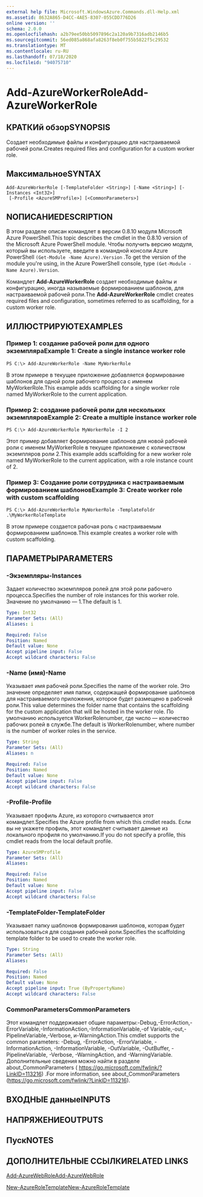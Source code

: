```yaml
---
external help file: Microsoft.WindowsAzure.Commands.dll-Help.xml
ms.assetid: 8632A865-D4CC-4AE5-8307-055CDD776D26
online version: ''
schema: 2.0.0
ms.openlocfilehash: a2b79ee50bb5097896c2a120a9b7316adb2146b5
ms.sourcegitcommit: 56ed085a868afa8263f8eb0f755b5822f5c29532
ms.translationtype: MT
ms.contentlocale: ru-RU
ms.lasthandoff: 07/18/2020
ms.locfileid: "94075710"
---
```

# <span data-ttu-id="cd788-101">Add-AzureWorkerRole</span><span class="sxs-lookup"><span data-stu-id="cd788-101">Add-AzureWorkerRole</span></span>

## <span data-ttu-id="cd788-102">КРАТКИй обзор</span><span class="sxs-lookup"><span data-stu-id="cd788-102">SYNOPSIS</span></span>
<span data-ttu-id="cd788-103">Создает необходимые файлы и конфигурацию для настраиваемой рабочей роли.</span><span class="sxs-lookup"><span data-stu-id="cd788-103">Creates required files and configuration for a custom worker role.</span></span>

## <span data-ttu-id="cd788-104">Максимальное</span><span class="sxs-lookup"><span data-stu-id="cd788-104">SYNTAX</span></span>

```
Add-AzureWorkerRole [-TemplateFolder <String>] [-Name <String>] [-Instances <Int32>]
 [-Profile <AzureSMProfile>] [<CommonParameters>]
```

## <span data-ttu-id="cd788-105">NОПИСАНИЕ</span><span class="sxs-lookup"><span data-stu-id="cd788-105">DESCRIPTION</span></span>
<span data-ttu-id="cd788-106">В этом разделе описан командлет в версии 0.8.10 модуля Microsoft Azure PowerShell.</span><span class="sxs-lookup"><span data-stu-id="cd788-106">This topic describes the cmdlet in the 0.8.10 version of the Microsoft Azure PowerShell module.</span></span>
<span data-ttu-id="cd788-107">Чтобы получить версию модуля, который вы используете, введите в командной консоли Azure PowerShell `(Get-Module -Name Azure).Version` .</span><span class="sxs-lookup"><span data-stu-id="cd788-107">To get the version of the module you're using, in the Azure PowerShell console, type `(Get-Module -Name Azure).Version`.</span></span>

<span data-ttu-id="cd788-108">Командлет **Add-AzureWorkerRole** создает необходимые файлы и конфигурацию, иногда называемые формированием шаблонов, для настраиваемой рабочей роли.</span><span class="sxs-lookup"><span data-stu-id="cd788-108">The **Add-AzureWorkerRole** cmdlet creates required files and configuration, sometimes referred to as scaffolding, for a custom worker role.</span></span>

## <span data-ttu-id="cd788-109">ИЛЛЮСТРИРУЮТ</span><span class="sxs-lookup"><span data-stu-id="cd788-109">EXAMPLES</span></span>

### <span data-ttu-id="cd788-110">Пример 1: создание рабочей роли для одного экземпляра</span><span class="sxs-lookup"><span data-stu-id="cd788-110">Example 1: Create a single instance worker role</span></span>
```
PS C:\> Add-AzureWorkerRole -Name MyWorkerRole
```

<span data-ttu-id="cd788-111">В этом примере в текущее приложение добавляется формирование шаблонов для одной роли рабочего процесса с именем MyWorkerRole.</span><span class="sxs-lookup"><span data-stu-id="cd788-111">This example adds scaffolding for a single worker role named MyWorkerRole to the current application.</span></span>

### <span data-ttu-id="cd788-112">Пример 2: создание рабочей роли для нескольких экземпляров</span><span class="sxs-lookup"><span data-stu-id="cd788-112">Example 2: Create a multiple instance worker role</span></span>
```
PS C:\> Add-AzureWorkerRole MyWorkerRole -I 2
```

<span data-ttu-id="cd788-113">Этот пример добавляет формирование шаблонов для новой рабочей роли с именем MyWorkerRole в текущее приложение с количеством экземпляров роли 2.</span><span class="sxs-lookup"><span data-stu-id="cd788-113">This example adds scaffolding for a new worker role named MyWorkerRole to the current application, with a role instance count of 2.</span></span>

### <span data-ttu-id="cd788-114">Пример 3: Создание роли сотрудника с настраиваемым формированием шаблонов</span><span class="sxs-lookup"><span data-stu-id="cd788-114">Example 3: Create worker role with custom scaffolding</span></span>
```
PS C:\> Add-AzureWorkerRole MyWorkerRole -TemplateFoldr .\MyWorkerRoleTemplate
```

<span data-ttu-id="cd788-115">В этом примере создается рабочая роль с настраиваемым формированием шаблонов.</span><span class="sxs-lookup"><span data-stu-id="cd788-115">This example creates a worker role with custom scaffolding.</span></span>

## <span data-ttu-id="cd788-116">ПАРАМЕТРЫ</span><span class="sxs-lookup"><span data-stu-id="cd788-116">PARAMETERS</span></span>

### <span data-ttu-id="cd788-117">-Экземпляры</span><span class="sxs-lookup"><span data-stu-id="cd788-117">-Instances</span></span>
<span data-ttu-id="cd788-118">Задает количество экземпляров ролей для этой роли рабочего процесса.</span><span class="sxs-lookup"><span data-stu-id="cd788-118">Specifies the number of role instances for this worker role.</span></span>
<span data-ttu-id="cd788-119">Значение по умолчанию — 1.</span><span class="sxs-lookup"><span data-stu-id="cd788-119">The default is 1.</span></span>

```yaml
Type: Int32
Parameter Sets: (All)
Aliases: i

Required: False
Position: Named
Default value: None
Accept pipeline input: False
Accept wildcard characters: False
```

### <span data-ttu-id="cd788-120">-Name (имя)</span><span class="sxs-lookup"><span data-stu-id="cd788-120">-Name</span></span>
<span data-ttu-id="cd788-121">Указывает имя рабочей роли.</span><span class="sxs-lookup"><span data-stu-id="cd788-121">Specifies the name of the worker role.</span></span>
<span data-ttu-id="cd788-122">Это значение определяет имя папки, содержащей формирование шаблонов для настраиваемого приложения, которое будет размещено в рабочей роли.</span><span class="sxs-lookup"><span data-stu-id="cd788-122">This value determines the folder name that contains the scaffolding for the custom application that will be hosted in the worker role.</span></span>
<span data-ttu-id="cd788-123">По умолчанию используется WorkerRolenumber, где число — количество рабочих ролей в службе.</span><span class="sxs-lookup"><span data-stu-id="cd788-123">The default is WorkerRolenumber, where number is the number of worker roles in the service.</span></span>

```yaml
Type: String
Parameter Sets: (All)
Aliases: n

Required: False
Position: Named
Default value: None
Accept pipeline input: False
Accept wildcard characters: False
```

### <span data-ttu-id="cd788-124">-Profile</span><span class="sxs-lookup"><span data-stu-id="cd788-124">-Profile</span></span>
<span data-ttu-id="cd788-125">Указывает профиль Azure, из которого считывается этот командлет.</span><span class="sxs-lookup"><span data-stu-id="cd788-125">Specifies the Azure profile from which this cmdlet reads.</span></span>
<span data-ttu-id="cd788-126">Если вы не укажете профиль, этот командлет считывает данные из локального профиля по умолчанию.</span><span class="sxs-lookup"><span data-stu-id="cd788-126">If you do not specify a profile, this cmdlet reads from the local default profile.</span></span>

```yaml
Type: AzureSMProfile
Parameter Sets: (All)
Aliases: 

Required: False
Position: Named
Default value: None
Accept pipeline input: False
Accept wildcard characters: False
```

### <span data-ttu-id="cd788-127">-TemplateFolder</span><span class="sxs-lookup"><span data-stu-id="cd788-127">-TemplateFolder</span></span>
<span data-ttu-id="cd788-128">Указывает папку шаблонов формирования шаблонов, которая будет использоваться для создания рабочей роли.</span><span class="sxs-lookup"><span data-stu-id="cd788-128">Specifies the scaffolding template folder to be used to create the worker role.</span></span>

```yaml
Type: String
Parameter Sets: (All)
Aliases: 

Required: False
Position: Named
Default value: None
Accept pipeline input: True (ByPropertyName)
Accept wildcard characters: False
```

### <span data-ttu-id="cd788-129">CommonParameters</span><span class="sxs-lookup"><span data-stu-id="cd788-129">CommonParameters</span></span>
<span data-ttu-id="cd788-130">Этот командлет поддерживает общие параметры:-Debug,-ErrorAction,-ErrorVariable,-InformationAction,-InformationVariable,-of Variable,-out,-PipelineVariable,-Verbose, и-WarningAction.</span><span class="sxs-lookup"><span data-stu-id="cd788-130">This cmdlet supports the common parameters: -Debug, -ErrorAction, -ErrorVariable, -InformationAction, -InformationVariable, -OutVariable, -OutBuffer, -PipelineVariable, -Verbose, -WarningAction, and -WarningVariable.</span></span> <span data-ttu-id="cd788-131">Дополнительные сведения можно найти в разделе about_CommonParameters ( https://go.microsoft.com/fwlink/?LinkID=113216) .</span><span class="sxs-lookup"><span data-stu-id="cd788-131">For more information, see about_CommonParameters (https://go.microsoft.com/fwlink/?LinkID=113216).</span></span>

## <span data-ttu-id="cd788-132">ВХОДНЫЕ данные</span><span class="sxs-lookup"><span data-stu-id="cd788-132">INPUTS</span></span>

## <span data-ttu-id="cd788-133">НАПРЯЖЕНИЕ</span><span class="sxs-lookup"><span data-stu-id="cd788-133">OUTPUTS</span></span>

## <span data-ttu-id="cd788-134">Пуск</span><span class="sxs-lookup"><span data-stu-id="cd788-134">NOTES</span></span>

## <span data-ttu-id="cd788-135">ДОПОЛНИТЕЛЬНЫЕ ССЫЛКИ</span><span class="sxs-lookup"><span data-stu-id="cd788-135">RELATED LINKS</span></span>

[<span data-ttu-id="cd788-136">Add-AzureWebRole</span><span class="sxs-lookup"><span data-stu-id="cd788-136">Add-AzureWebRole</span></span>](./Add-AzureWebRole.md)

[<span data-ttu-id="cd788-137">New-AzureRoleTemplate</span><span class="sxs-lookup"><span data-stu-id="cd788-137">New-AzureRoleTemplate</span></span>](./New-AzureRoleTemplate.md)


